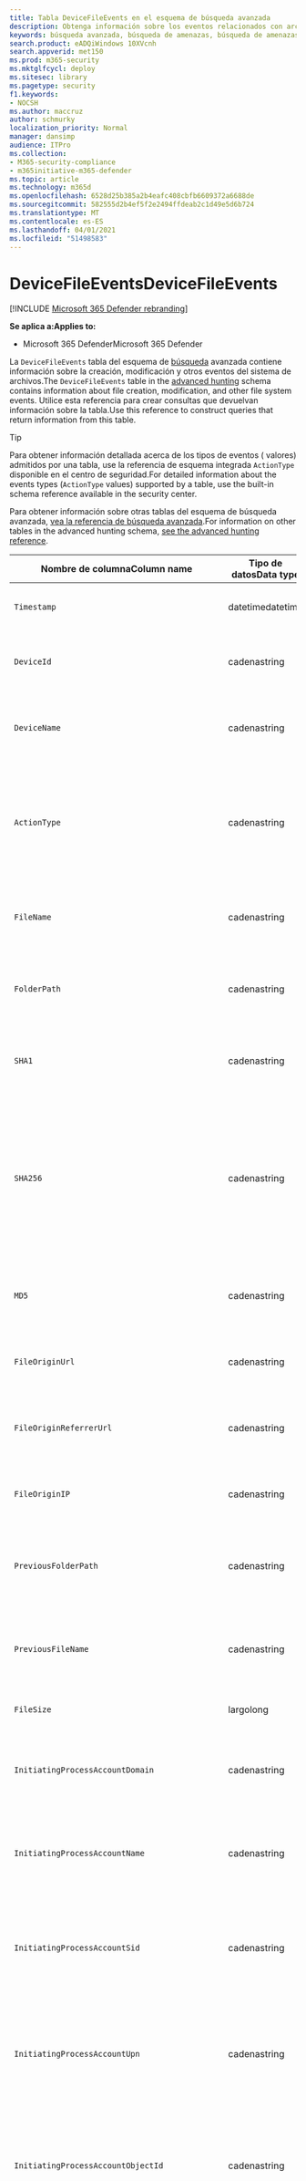 ```yaml
---
title: Tabla DeviceFileEvents en el esquema de búsqueda avanzada
description: Obtenga información sobre los eventos relacionados con archivos en la tabla DeviceFileEvents del esquema de búsqueda avanzada
keywords: búsqueda avanzada, búsqueda de amenazas, búsqueda de amenazas cibernéticas, protección contra amenazas de Microsoft, microsoft 365, mtp, m365, búsqueda, consulta, telemetría, referencia de esquema, kusto, tabla, columna, tipo de datos, descripción, filecreationevents, DeviceFileEvents, archivos, ruta de acceso, hash, sha1, sha256, md5
search.product: eADQiWindows 10XVcnh
search.appverid: met150
ms.prod: m365-security
ms.mktglfcycl: deploy
ms.sitesec: library
ms.pagetype: security
f1.keywords:
- NOCSH
ms.author: maccruz
author: schmurky
localization_priority: Normal
manager: dansimp
audience: ITPro
ms.collection:
- M365-security-compliance
- m365initiative-m365-defender
ms.topic: article
ms.technology: m365d
ms.openlocfilehash: 6528d25b385a2b4eafc408cbfb6609372a6688de
ms.sourcegitcommit: 582555d2b4ef5f2e2494ffdeab2c1d49e5d6b724
ms.translationtype: MT
ms.contentlocale: es-ES
ms.lasthandoff: 04/01/2021
ms.locfileid: "51498583"
---
```

# <a name="devicefileevents"></a><span data-ttu-id="d05e9-104">DeviceFileEvents</span><span class="sxs-lookup"><span data-stu-id="d05e9-104">DeviceFileEvents</span></span>

[!INCLUDE [Microsoft 365 Defender rebranding](../includes/microsoft-defender.md)]


<span data-ttu-id="d05e9-105">**Se aplica a:**</span><span class="sxs-lookup"><span data-stu-id="d05e9-105">**Applies to:**</span></span>
- <span data-ttu-id="d05e9-106">Microsoft 365 Defender</span><span class="sxs-lookup"><span data-stu-id="d05e9-106">Microsoft 365 Defender</span></span>

<span data-ttu-id="d05e9-107">La `DeviceFileEvents` tabla del esquema de [búsqueda](advanced-hunting-overview.md) avanzada contiene información sobre la creación, modificación y otros eventos del sistema de archivos.</span><span class="sxs-lookup"><span data-stu-id="d05e9-107">The `DeviceFileEvents` table in the [advanced hunting](advanced-hunting-overview.md) schema contains information about file creation, modification, and other file system events.</span></span> <span data-ttu-id="d05e9-108">Utilice esta referencia para crear consultas que devuelvan información sobre la tabla.</span><span class="sxs-lookup"><span data-stu-id="d05e9-108">Use this reference to construct queries that return information from this table.</span></span>

>[!TIP]
> <span data-ttu-id="d05e9-109">Para obtener información detallada acerca de los tipos de eventos ( valores) admitidos por una tabla, use la referencia de esquema integrada `ActionType` disponible en el centro de seguridad.</span><span class="sxs-lookup"><span data-stu-id="d05e9-109">For detailed information about the events types (`ActionType` values) supported by a table, use the built-in schema reference available in the security center.</span></span>

<span data-ttu-id="d05e9-110">Para obtener información sobre otras tablas del esquema de búsqueda avanzada, [vea la referencia de búsqueda avanzada](advanced-hunting-schema-tables.md).</span><span class="sxs-lookup"><span data-stu-id="d05e9-110">For information on other tables in the advanced hunting schema, [see the advanced hunting reference](advanced-hunting-schema-tables.md).</span></span>

| <span data-ttu-id="d05e9-111">Nombre de columna</span><span class="sxs-lookup"><span data-stu-id="d05e9-111">Column name</span></span> | <span data-ttu-id="d05e9-112">Tipo de datos</span><span class="sxs-lookup"><span data-stu-id="d05e9-112">Data type</span></span> | <span data-ttu-id="d05e9-113">Descripción</span><span class="sxs-lookup"><span data-stu-id="d05e9-113">Description</span></span> |
|-------------|-----------|-------------|
| `Timestamp` | <span data-ttu-id="d05e9-114">datetime</span><span class="sxs-lookup"><span data-stu-id="d05e9-114">datetime</span></span> | <span data-ttu-id="d05e9-115">Fecha y hora en que se registró el evento.</span><span class="sxs-lookup"><span data-stu-id="d05e9-115">Date and time when the event was recorded</span></span> |
| `DeviceId` | <span data-ttu-id="d05e9-116">cadena</span><span class="sxs-lookup"><span data-stu-id="d05e9-116">string</span></span> | <span data-ttu-id="d05e9-117">Identificador único para el equipo en servicio</span><span class="sxs-lookup"><span data-stu-id="d05e9-117">Unique identifier for the machine in the service</span></span> |
| `DeviceName` | <span data-ttu-id="d05e9-118">cadena</span><span class="sxs-lookup"><span data-stu-id="d05e9-118">string</span></span> | <span data-ttu-id="d05e9-119">Nombre de dominio completo (FQDN, por sus siglas en inglés) del equipo</span><span class="sxs-lookup"><span data-stu-id="d05e9-119">Fully qualified domain name (FQDN) of the machine</span></span> |
| `ActionType` | <span data-ttu-id="d05e9-120">cadena</span><span class="sxs-lookup"><span data-stu-id="d05e9-120">string</span></span> | <span data-ttu-id="d05e9-121">Tipo de actividad que desencadenó el evento.</span><span class="sxs-lookup"><span data-stu-id="d05e9-121">Type of activity that triggered the event.</span></span> <span data-ttu-id="d05e9-122">Vea la [referencia de esquema en el portal](advanced-hunting-schema-tables.md?#get-schema-information-in-the-security-center) para obtener más información</span><span class="sxs-lookup"><span data-stu-id="d05e9-122">See the [in-portal schema reference](advanced-hunting-schema-tables.md?#get-schema-information-in-the-security-center) for details</span></span> |
| `FileName` | <span data-ttu-id="d05e9-123">cadena</span><span class="sxs-lookup"><span data-stu-id="d05e9-123">string</span></span> | <span data-ttu-id="d05e9-124">Nombre del archivo donde se aplicó la acción registrada</span><span class="sxs-lookup"><span data-stu-id="d05e9-124">Name of the file that the recorded action was applied to</span></span> |
| `FolderPath` | <span data-ttu-id="d05e9-125">cadena</span><span class="sxs-lookup"><span data-stu-id="d05e9-125">string</span></span> | <span data-ttu-id="d05e9-126">Carpeta que contiene el archivo al que se aplicó la acción grabada</span><span class="sxs-lookup"><span data-stu-id="d05e9-126">Folder containing the file that the recorded action was applied to</span></span> |
| `SHA1` | <span data-ttu-id="d05e9-127">cadena</span><span class="sxs-lookup"><span data-stu-id="d05e9-127">string</span></span> | <span data-ttu-id="d05e9-128">SHA-1 del archivo donde fue aplicada la acción registrada</span><span class="sxs-lookup"><span data-stu-id="d05e9-128">SHA-1 of the file that the recorded action was applied to</span></span> |
| `SHA256` | <span data-ttu-id="d05e9-129">cadena</span><span class="sxs-lookup"><span data-stu-id="d05e9-129">string</span></span> | <span data-ttu-id="d05e9-130">SHA-256 del archivo donde se aplicó la acción registrada.</span><span class="sxs-lookup"><span data-stu-id="d05e9-130">SHA-256 of the file that the recorded action was applied to.</span></span> <span data-ttu-id="d05e9-131">Este campo no suele estar rellenado; use la columna SHA1 cuando se encuentre disponible.</span><span class="sxs-lookup"><span data-stu-id="d05e9-131">This field is usually not populated — use the SHA1 column when available.</span></span> |
| `MD5` | <span data-ttu-id="d05e9-132">cadena</span><span class="sxs-lookup"><span data-stu-id="d05e9-132">string</span></span> | <span data-ttu-id="d05e9-133">Hash MD5 del archivo al que se aplicó la acción grabada</span><span class="sxs-lookup"><span data-stu-id="d05e9-133">MD5 hash of the file that the recorded action was applied to</span></span> |
| `FileOriginUrl` | <span data-ttu-id="d05e9-134">cadena</span><span class="sxs-lookup"><span data-stu-id="d05e9-134">string</span></span> | <span data-ttu-id="d05e9-135">DIRECCIÓN URL desde la que se descargó el archivo</span><span class="sxs-lookup"><span data-stu-id="d05e9-135">URL where the file was downloaded from</span></span> |
| `FileOriginReferrerUrl` | <span data-ttu-id="d05e9-136">cadena</span><span class="sxs-lookup"><span data-stu-id="d05e9-136">string</span></span> | <span data-ttu-id="d05e9-137">Dirección URL de la página web que vincula al archivo descargado</span><span class="sxs-lookup"><span data-stu-id="d05e9-137">URL of the web page that links to the downloaded file</span></span> |
| `FileOriginIP` | <span data-ttu-id="d05e9-138">cadena</span><span class="sxs-lookup"><span data-stu-id="d05e9-138">string</span></span> | <span data-ttu-id="d05e9-139">Dirección IP desde la que se descargó el archivo</span><span class="sxs-lookup"><span data-stu-id="d05e9-139">IP address where the file was downloaded from</span></span> |
| `PreviousFolderPath` | <span data-ttu-id="d05e9-140">cadena</span><span class="sxs-lookup"><span data-stu-id="d05e9-140">string</span></span> | <span data-ttu-id="d05e9-141">Carpeta original que contiene el archivo antes de aplicar la acción grabada</span><span class="sxs-lookup"><span data-stu-id="d05e9-141">Original folder containing the file before the recorded action was applied</span></span> |
| `PreviousFileName` | <span data-ttu-id="d05e9-142">cadena</span><span class="sxs-lookup"><span data-stu-id="d05e9-142">string</span></span> | <span data-ttu-id="d05e9-143">Nombre original del archivo cuyo nombre se cambió como resultado de la acción</span><span class="sxs-lookup"><span data-stu-id="d05e9-143">Original name of the file that was renamed as a result of the action</span></span> |
| `FileSize` | <span data-ttu-id="d05e9-144">largo</span><span class="sxs-lookup"><span data-stu-id="d05e9-144">long</span></span> | <span data-ttu-id="d05e9-145">Tamaño del archivo en bytes</span><span class="sxs-lookup"><span data-stu-id="d05e9-145">Size of the file in bytes</span></span> |
| `InitiatingProcessAccountDomain` | <span data-ttu-id="d05e9-146">cadena</span><span class="sxs-lookup"><span data-stu-id="d05e9-146">string</span></span> | <span data-ttu-id="d05e9-147">Dominio de la cuenta que ejecutó el proceso responsable del evento</span><span class="sxs-lookup"><span data-stu-id="d05e9-147">Domain of the account that ran the process responsible for the event</span></span> |
| `InitiatingProcessAccountName` | <span data-ttu-id="d05e9-148">cadena</span><span class="sxs-lookup"><span data-stu-id="d05e9-148">string</span></span> | <span data-ttu-id="d05e9-149">Nombre de usuario de la cuenta que ejecutó el proceso responsable del evento</span><span class="sxs-lookup"><span data-stu-id="d05e9-149">User name of the account that ran the process responsible for the event</span></span> |
| `InitiatingProcessAccountSid` | <span data-ttu-id="d05e9-150">cadena</span><span class="sxs-lookup"><span data-stu-id="d05e9-150">string</span></span> | <span data-ttu-id="d05e9-151">Identificador de seguridad (SID) de la cuenta que ejecutó el proceso responsable del evento</span><span class="sxs-lookup"><span data-stu-id="d05e9-151">Security Identifier (SID) of the account that ran the process responsible for the event</span></span> |
| `InitiatingProcessAccountUpn` | <span data-ttu-id="d05e9-152">cadena</span><span class="sxs-lookup"><span data-stu-id="d05e9-152">string</span></span> | <span data-ttu-id="d05e9-153">Nombre principal de usuario (UPN) de la cuenta que ejecutó el proceso responsable del evento</span><span class="sxs-lookup"><span data-stu-id="d05e9-153">User principal name (UPN) of the account that ran the process responsible for the event</span></span> |
| `InitiatingProcessAccountObjectId` | <span data-ttu-id="d05e9-154">cadena</span><span class="sxs-lookup"><span data-stu-id="d05e9-154">string</span></span> | <span data-ttu-id="d05e9-155">Identificador de objeto de Azure AD de la cuenta de usuario que ejecutó el proceso responsable del evento</span><span class="sxs-lookup"><span data-stu-id="d05e9-155">Azure AD object ID of the user account that ran the process responsible for the event</span></span> |
| `InitiatingProcessMD5` | <span data-ttu-id="d05e9-156">cadena</span><span class="sxs-lookup"><span data-stu-id="d05e9-156">string</span></span> | <span data-ttu-id="d05e9-157">Hash MD5 del proceso (archivo de imagen) que inició el evento</span><span class="sxs-lookup"><span data-stu-id="d05e9-157">MD5 hash of the process (image file) that initiated the event</span></span> |
| `InitiatingProcessSHA1` | <span data-ttu-id="d05e9-158">cadena</span><span class="sxs-lookup"><span data-stu-id="d05e9-158">string</span></span> | <span data-ttu-id="d05e9-159">SHA-1 del proceso (archivo de imagen) que inició el evento</span><span class="sxs-lookup"><span data-stu-id="d05e9-159">SHA-1 of the process (image file) that initiated the event</span></span> |
| `InitiatingProcessSHA256` | <span data-ttu-id="d05e9-160">cadena</span><span class="sxs-lookup"><span data-stu-id="d05e9-160">string</span></span> | <span data-ttu-id="d05e9-161">SHA-256 del proceso (archivo de imagen) que inició el evento.</span><span class="sxs-lookup"><span data-stu-id="d05e9-161">SHA-256 of the process (image file) that initiated the event.</span></span> <span data-ttu-id="d05e9-162">Este campo no suele estar rellenado; use la columna SHA1 cuando se encuentre disponible.</span><span class="sxs-lookup"><span data-stu-id="d05e9-162">This field is usually not populated — use the SHA1 column when available.</span></span> |
| `InitiatingProcessFolderPath` | <span data-ttu-id="d05e9-163">cadena</span><span class="sxs-lookup"><span data-stu-id="d05e9-163">string</span></span> | <span data-ttu-id="d05e9-164">Carpeta que contiene el proceso (archivo de imagen) que inició el evento</span><span class="sxs-lookup"><span data-stu-id="d05e9-164">Folder containing the process (image file) that initiated the event</span></span> |
| `InitiatingProcessFileName` | <span data-ttu-id="d05e9-165">cadena</span><span class="sxs-lookup"><span data-stu-id="d05e9-165">string</span></span> | <span data-ttu-id="d05e9-166">Nombre del proceso que inició el evento</span><span class="sxs-lookup"><span data-stu-id="d05e9-166">Name of the process that initiated the event</span></span> |
| `InitiatingProcessFileSize` | <span data-ttu-id="d05e9-167">largo</span><span class="sxs-lookup"><span data-stu-id="d05e9-167">long</span></span> | <span data-ttu-id="d05e9-168">Tamaño del proceso (archivo de imagen) que inició el evento</span><span class="sxs-lookup"><span data-stu-id="d05e9-168">Size of the process (image file) that initiated the event</span></span> |
| `InitiatingProcessVersionInfoCompanyName` | <span data-ttu-id="d05e9-169">cadena</span><span class="sxs-lookup"><span data-stu-id="d05e9-169">string</span></span> | <span data-ttu-id="d05e9-170">Nombre de la compañía a partir de la información de versión del proceso (archivo de imagen) responsable del evento</span><span class="sxs-lookup"><span data-stu-id="d05e9-170">Company name from the version information of the process (image file) responsible for the event</span></span> |
| `InitiatingProcessVersionInfoProductName` | <span data-ttu-id="d05e9-171">cadena</span><span class="sxs-lookup"><span data-stu-id="d05e9-171">string</span></span> | <span data-ttu-id="d05e9-172">Nombre del producto de la información de versión del proceso (archivo de imagen) responsable del evento</span><span class="sxs-lookup"><span data-stu-id="d05e9-172">Product name from the version information of the process (image file) responsible for the event</span></span> |
|` InitiatingProcessVersionInfoProductVersion` | <span data-ttu-id="d05e9-173">cadena</span><span class="sxs-lookup"><span data-stu-id="d05e9-173">string</span></span> | <span data-ttu-id="d05e9-174">Versión del producto de la información de versión del proceso (archivo de imagen) responsable del evento</span><span class="sxs-lookup"><span data-stu-id="d05e9-174">Product version from the version information of the process (image file) responsible for the event</span></span> |
|` InitiatingProcessVersionInfoInternalFileName` | <span data-ttu-id="d05e9-175">cadena</span><span class="sxs-lookup"><span data-stu-id="d05e9-175">string</span></span> | <span data-ttu-id="d05e9-176">Nombre de archivo interno de la información de versión del proceso (archivo de imagen) responsable del evento</span><span class="sxs-lookup"><span data-stu-id="d05e9-176">Internal file name from the version information of the process (image file) responsible for the event</span></span> |
| `InitiatingProcessVersionInfoOriginalFileName` | <span data-ttu-id="d05e9-177">cadena</span><span class="sxs-lookup"><span data-stu-id="d05e9-177">string</span></span> | <span data-ttu-id="d05e9-178">Nombre de archivo original de la información de versión del proceso (archivo de imagen) responsable del evento</span><span class="sxs-lookup"><span data-stu-id="d05e9-178">Original file name from the version information of the process (image file) responsible for the event</span></span> |
| `InitiatingProcessVersionInfoFileDescription` | <span data-ttu-id="d05e9-179">cadena</span><span class="sxs-lookup"><span data-stu-id="d05e9-179">string</span></span> | <span data-ttu-id="d05e9-180">Descripción de la información de versión del proceso (archivo de imagen) responsable del evento</span><span class="sxs-lookup"><span data-stu-id="d05e9-180">Description from the version information of the process (image file) responsible for the event</span></span> |
| `InitiatingProcessId` | <span data-ttu-id="d05e9-181">Entero</span><span class="sxs-lookup"><span data-stu-id="d05e9-181">int</span></span> | <span data-ttu-id="d05e9-182">Identificador de proceso (PID) del proceso que inició el evento</span><span class="sxs-lookup"><span data-stu-id="d05e9-182">Process ID (PID) of the process that initiated the event</span></span> |
| `InitiatingProcessCommandLine` | <span data-ttu-id="d05e9-183">cadena</span><span class="sxs-lookup"><span data-stu-id="d05e9-183">string</span></span> | <span data-ttu-id="d05e9-184">Línea de comandos usada para ejecutar el proceso que inició el evento</span><span class="sxs-lookup"><span data-stu-id="d05e9-184">Command line used to run the process that initiated the event</span></span> |
| `InitiatingProcessCreationTime` | <span data-ttu-id="d05e9-185">datetime</span><span class="sxs-lookup"><span data-stu-id="d05e9-185">datetime</span></span> | <span data-ttu-id="d05e9-186">Fecha y hora en que se inició el proceso que inició el evento</span><span class="sxs-lookup"><span data-stu-id="d05e9-186">Date and time when the process that initiated the event was started</span></span> |
| `InitiatingProcessIntegrityLevel` | <span data-ttu-id="d05e9-187">cadena</span><span class="sxs-lookup"><span data-stu-id="d05e9-187">string</span></span> | <span data-ttu-id="d05e9-188">Nivel de integridad del proceso que inició el evento.</span><span class="sxs-lookup"><span data-stu-id="d05e9-188">Integrity level of the process that initiated the event.</span></span> <span data-ttu-id="d05e9-189">Windows asigna niveles de integridad a procesos basados en determinadas características, como si se iniciaron desde una descarga de Internet.</span><span class="sxs-lookup"><span data-stu-id="d05e9-189">Windows assigns integrity levels to processes based on certain characteristics, such as if they were launched from an internet download.</span></span> <span data-ttu-id="d05e9-190">Estos niveles de integridad influyen en los permisos de los recursos</span><span class="sxs-lookup"><span data-stu-id="d05e9-190">These integrity levels influence permissions to resources</span></span> |
| `InitiatingProcessTokenElevation` | <span data-ttu-id="d05e9-191">cadena</span><span class="sxs-lookup"><span data-stu-id="d05e9-191">string</span></span> | <span data-ttu-id="d05e9-192">Tipo de token que indica la presencia o ausencia de elevación de privilegios del Control de acceso de usuario (UAC) aplicada al proceso que inició el evento</span><span class="sxs-lookup"><span data-stu-id="d05e9-192">Token type indicating the presence or absence of User Access Control (UAC) privilege elevation applied to the process that initiated the event</span></span> |
| `InitiatingProcessParentId` | <span data-ttu-id="d05e9-193">Entero</span><span class="sxs-lookup"><span data-stu-id="d05e9-193">int</span></span> | <span data-ttu-id="d05e9-194">Identificador de proceso (PID) del proceso primario que generó el proceso responsable del evento</span><span class="sxs-lookup"><span data-stu-id="d05e9-194">Process ID (PID) of the parent process that spawned the process responsible for the event</span></span> |
| `InitiatingProcessParentFileName` | <span data-ttu-id="d05e9-195">cadena</span><span class="sxs-lookup"><span data-stu-id="d05e9-195">string</span></span> | <span data-ttu-id="d05e9-196">Nombre del proceso primario que generó el proceso responsable del evento</span><span class="sxs-lookup"><span data-stu-id="d05e9-196">Name of the parent process that spawned the process responsible for the event</span></span> |
| `InitiatingProcessParentCreationTime` | <span data-ttu-id="d05e9-197">datetime</span><span class="sxs-lookup"><span data-stu-id="d05e9-197">datetime</span></span> | <span data-ttu-id="d05e9-198">Fecha y hora en que se inició el elemento primario del proceso responsable del evento</span><span class="sxs-lookup"><span data-stu-id="d05e9-198">Date and time when the parent of the process responsible for the event was started</span></span> |
| `RequestProtocol` | <span data-ttu-id="d05e9-199">cadena</span><span class="sxs-lookup"><span data-stu-id="d05e9-199">string</span></span> | <span data-ttu-id="d05e9-200">Protocolo de red, si procede, usado para iniciar la actividad: Desconocido, Local, SMB o NFS</span><span class="sxs-lookup"><span data-stu-id="d05e9-200">Network protocol, if applicable, used to initiate the activity: Unknown, Local, SMB, or NFS</span></span> |
| `RequestSourceIP` | <span data-ttu-id="d05e9-201">cadena</span><span class="sxs-lookup"><span data-stu-id="d05e9-201">string</span></span> | <span data-ttu-id="d05e9-202">Dirección IPv4 o IPv6 del dispositivo remoto que inició la actividad</span><span class="sxs-lookup"><span data-stu-id="d05e9-202">IPv4 or IPv6 address of the remote device that initiated the activity</span></span> |
| `RequestSourcePort` | <span data-ttu-id="d05e9-203">cadena</span><span class="sxs-lookup"><span data-stu-id="d05e9-203">string</span></span> | <span data-ttu-id="d05e9-204">Puerto de origen en el dispositivo remoto que inició la actividad</span><span class="sxs-lookup"><span data-stu-id="d05e9-204">Source port on the remote device that initiated the activity</span></span> |
| `RequestAccountName` | <span data-ttu-id="d05e9-205">cadena</span><span class="sxs-lookup"><span data-stu-id="d05e9-205">string</span></span> | <span data-ttu-id="d05e9-206">Nombre de usuario de la cuenta usada para iniciar la actividad de forma remota</span><span class="sxs-lookup"><span data-stu-id="d05e9-206">User name of account used to remotely initiate the activity</span></span> |
| `RequestAccountDomain` | <span data-ttu-id="d05e9-207">cadena</span><span class="sxs-lookup"><span data-stu-id="d05e9-207">string</span></span> | <span data-ttu-id="d05e9-208">Dominio de la cuenta usada para iniciar la actividad de forma remota</span><span class="sxs-lookup"><span data-stu-id="d05e9-208">Domain of the account used to remotely initiate the activity</span></span> |
| `RequestAccountSid` | <span data-ttu-id="d05e9-209">cadena</span><span class="sxs-lookup"><span data-stu-id="d05e9-209">string</span></span> | <span data-ttu-id="d05e9-210">Identificador de seguridad (SID) de la cuenta usada para iniciar la actividad de forma remota</span><span class="sxs-lookup"><span data-stu-id="d05e9-210">Security Identifier (SID) of the account used to remotely initiate the activity</span></span> |
| `ShareName` | <span data-ttu-id="d05e9-211">cadena</span><span class="sxs-lookup"><span data-stu-id="d05e9-211">string</span></span> | <span data-ttu-id="d05e9-212">Nombre de la carpeta compartida que contiene el archivo</span><span class="sxs-lookup"><span data-stu-id="d05e9-212">Name of shared folder containing the file</span></span> |
| `InitiatingProcessFileSize` | <span data-ttu-id="d05e9-213">largo</span><span class="sxs-lookup"><span data-stu-id="d05e9-213">long</span></span> | <span data-ttu-id="d05e9-214">Tamaño del archivo que ejecutó el proceso responsable del evento</span><span class="sxs-lookup"><span data-stu-id="d05e9-214">Size of the file that ran the process responsible for the event</span></span> |
| `SensitivityLabel` | <span data-ttu-id="d05e9-215">cadena</span><span class="sxs-lookup"><span data-stu-id="d05e9-215">string</span></span> | <span data-ttu-id="d05e9-216">Etiqueta aplicada a un correo electrónico, archivo u otro contenido para clasificarlo para la protección de la información</span><span class="sxs-lookup"><span data-stu-id="d05e9-216">Label applied to an email, file, or other content to classify it for information protection</span></span> |
| `SensitivitySubLabel` | <span data-ttu-id="d05e9-217">cadena</span><span class="sxs-lookup"><span data-stu-id="d05e9-217">string</span></span> | <span data-ttu-id="d05e9-218">Sublabel applied to an email, file, or other content to classify it for information protection; las subetiquetas de confidencialidad se agrupan bajo etiquetas de confidencialidad, pero se tratan de forma independiente</span><span class="sxs-lookup"><span data-stu-id="d05e9-218">Sublabel applied to an email, file, or other content to classify it for information protection; sensitivity sublabels are grouped under sensitivity labels but are treated independently</span></span> |
| `IsAzureInfoProtectionApplied` | <span data-ttu-id="d05e9-219">boolean</span><span class="sxs-lookup"><span data-stu-id="d05e9-219">boolean</span></span> | <span data-ttu-id="d05e9-220">Indica si azure Information Protection cifra el archivo</span><span class="sxs-lookup"><span data-stu-id="d05e9-220">Indicates whether the file is encrypted by Azure Information Protection</span></span> |
| `ReportId` | <span data-ttu-id="d05e9-221">largo</span><span class="sxs-lookup"><span data-stu-id="d05e9-221">long</span></span> | <span data-ttu-id="d05e9-222">Identificador de eventos basado en un contador de repetición.</span><span class="sxs-lookup"><span data-stu-id="d05e9-222">Event identifier based on a repeating counter.</span></span> <span data-ttu-id="d05e9-223">Para identificar eventos únicos, esta columna debe usarse junto con las columnas DeviceName y Timestamp.</span><span class="sxs-lookup"><span data-stu-id="d05e9-223">To identify unique events, this column must be used in conjunction with the DeviceName and Timestamp columns.</span></span> |
| `AppGuardContainerId` | <span data-ttu-id="d05e9-224">cadena</span><span class="sxs-lookup"><span data-stu-id="d05e9-224">string</span></span> | <span data-ttu-id="d05e9-225">Identificador del contenedor virtualizado usado por Application Guard para aislar la actividad del explorador</span><span class="sxs-lookup"><span data-stu-id="d05e9-225">Identifier for the virtualized container used by Application Guard to isolate browser activity</span></span> |
| `AdditionalFields` | <span data-ttu-id="d05e9-226">cadena</span><span class="sxs-lookup"><span data-stu-id="d05e9-226">string</span></span> | <span data-ttu-id="d05e9-227">Información adicional sobre la entidad o el evento</span><span class="sxs-lookup"><span data-stu-id="d05e9-227">Additional information about the entity or event</span></span> |
>[!NOTE]
> <span data-ttu-id="d05e9-228">La información de hash de archivo siempre se mostrará cuando esté disponible.</span><span class="sxs-lookup"><span data-stu-id="d05e9-228">File hash information will always be shown when it is available.</span></span> <span data-ttu-id="d05e9-229">Sin embargo, hay varias razones posibles por las que no se puede calcular un SHA1, SHA256 o MD5.</span><span class="sxs-lookup"><span data-stu-id="d05e9-229">However, there are several possible reasons why a SHA1, SHA256, or MD5 cannot be calculated.</span></span> <span data-ttu-id="d05e9-230">Por ejemplo, el archivo puede estar ubicado en almacenamiento remoto, bloqueado por otro proceso, comprimido o marcado como virtual.</span><span class="sxs-lookup"><span data-stu-id="d05e9-230">For instance, the file might be located in remote storage, locked by another process, compressed, or marked as virtual.</span></span> <span data-ttu-id="d05e9-231">En estos escenarios, la información de hash del archivo aparece vacía.</span><span class="sxs-lookup"><span data-stu-id="d05e9-231">In these scenarios, the file hash information appears empty.</span></span>

## <a name="related-topics"></a><span data-ttu-id="d05e9-232">Temas relacionados</span><span class="sxs-lookup"><span data-stu-id="d05e9-232">Related topics</span></span>
- [<span data-ttu-id="d05e9-233">Información general sobre la búsqueda avanzada de amenazas</span><span class="sxs-lookup"><span data-stu-id="d05e9-233">Advanced hunting overview</span></span>](advanced-hunting-overview.md)
- [<span data-ttu-id="d05e9-234">Aprender el lenguaje de consulta</span><span class="sxs-lookup"><span data-stu-id="d05e9-234">Learn the query language</span></span>](advanced-hunting-query-language.md)
- [<span data-ttu-id="d05e9-235">Usar consultas compartidas</span><span class="sxs-lookup"><span data-stu-id="d05e9-235">Use shared queries</span></span>](advanced-hunting-shared-queries.md)
- [<span data-ttu-id="d05e9-236">Buscar entre dispositivos, correos electrónicos, aplicaciones e identidades</span><span class="sxs-lookup"><span data-stu-id="d05e9-236">Hunt across devices, emails, apps, and identities</span></span>](advanced-hunting-query-emails-devices.md)
- [<span data-ttu-id="d05e9-237">Entender el esquema</span><span class="sxs-lookup"><span data-stu-id="d05e9-237">Understand the schema</span></span>](advanced-hunting-schema-tables.md)
- [<span data-ttu-id="d05e9-238">Aplicar procedimientos recomendados de consulta</span><span class="sxs-lookup"><span data-stu-id="d05e9-238">Apply query best practices</span></span>](advanced-hunting-best-practices.md)
